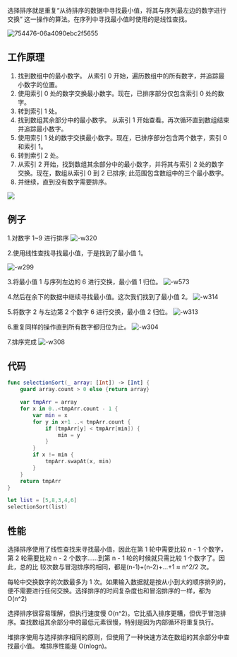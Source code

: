 
选择排序就是重复“从待排序的数据中寻找最小值，将其与序列最左边的数字进行交换” 这一操作的算法。在序列中寻找最小值时使用的是线性查找。

![754476-06a4090ebc2f5655](http://blog.oldbird.run/754476-06a4090ebc2f5655.gif)

## 工作原理

1. 找到数组中的最小数字。 从索引 0 开始，遍历数组中的所有数字，并追踪最小数字的位置。
2. 使用索引 0 处的数字交换最小数字。现在，已排序部分仅包含索引 0 处的数字。
3. 转到索引 1 处。
4. 找到数组其余部分中的最小数字。 从索引 1 开始查看。再次循环直到数组结束并追踪最小数字。
5. 使用索引 1 处的数字交换最小数字。现在，已排序部分包含两个数字，索引 0 和索引 1。
6. 转到索引 2 处。
7. 从索引 2 开始，找到数组其余部分中的最小数字，并将其与索引 2 处的数字交换。现在，数组从索引 0 到 2 已排序; 此范围包含数组中的三个最小数字。
8. 并继续，直到没有数字需要排序。

![](http://blog.oldbird.run/15537793973712.gif)

## 例子

1.对数字 1~9 进行排序
![-w320](http://blog.oldbird.run/2020-08-13-15973278472676.png)

2.使用线性查找寻找最小值，于是找到了最小值 1。

![-w299](http://blog.oldbird.run/2020-08-13-15973279241071.png)

3.将最小值 1 与序列左边的 6 进行交换，最小值 1 归位。
![-w573](http://blog.oldbird.run/2020-08-13-15973280208551.png)

4.然后在余下的数据中继续寻找最小值。这次我们找到了最小值 2。
![-w314](http://blog.oldbird.run/2020-08-13-15973281187683.png)

5.将数字 2 与左边第 2 个数字 6 进行交换，最小值 2 归位。
![-w313](http://blog.oldbird.run/2020-08-13-15973281769421.png)

6.重复同样的操作直到所有数字都归位为止。
![-w304](http://blog.oldbird.run/2020-08-13-15973291177791.png)

7.排序完成
![-w308](http://blog.oldbird.run/2020-08-13-15973293124182.png)

## 代码

```swift
func selectionSort(_ array: [Int]) -> [Int] {
    guard array.count > 0 else {return array}

    var tmpArr = array
    for x in 0..<tmpArr.count - 1 {
        var min = x
        for y in x+1 ..< tmpArr.count {
            if (tmpArr[y] < tmpArr[min]) {
                min = y
            }
        }
        if x != min {
            tmpArr.swapAt(x, min)
        }
    }
    return tmpArr
}

let list = [5,8,3,4,6]
selectionSort(list)

```

## 性能

选择排序使用了线性查找来寻找最小值，因此在第 1 轮中需要比较 n - 1 个数字，第 2 轮需要比较 n - 2 个数字......到第 n - 1 轮的时候就只需比较 1 个数字了。因此，总的比 较次数与冒泡排序的相同，都是(n-1)+(n-2)+...+1 ≈ n^2/2 次。

每轮中交换数字的次数最多为 1 次。如果输入数据就是按从小到大的顺序排列的， 便不需要进行任何交换。选择排序的时间复杂度也和冒泡排序的一样，都为 O(n^2)

选择排序很容易理解，但执行速度慢 O(n^2)。它比插入排序更糟，但优于冒泡排序。查找数组其余部分中的最低元素很慢，特别是因为内部循环将重复执行。

堆排序使用与选择排序相同的原则，但使用了一种快速方法在数组的其余部分中查找最小值。 堆排序性能是 O(nlogn)。

